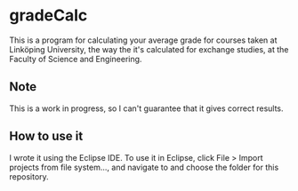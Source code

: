 # gradeCalc
This is a program for calculating your average grade for
courses taken at Linköping University, the way the it's calculated
for exchange studies, at the Faculty of Science and Engineering.

## Note
This is a work in progress, so I can't guarantee that it 
gives correct results. 

## How to use it
I wrote it using the Eclipse IDE. To use it in Eclipse, click 
File > Import projects from file system..., and navigate to and choose
the folder for this repository.

